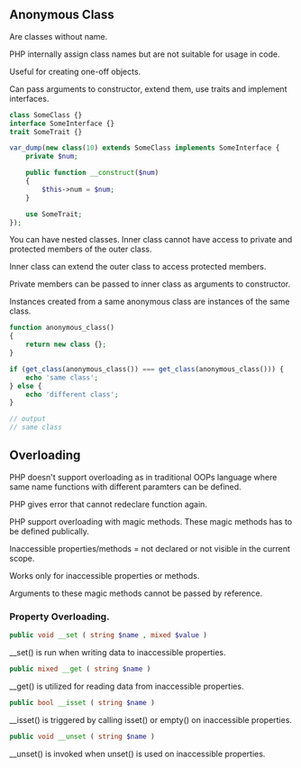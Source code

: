 ## Anonymous Class

Are classes without name.

PHP internally assign class names but are not suitable for usage in code.

Useful for creating one-off objects.

Can pass arguments to constructor, extend them, use traits and implement interfaces.

```php
class SomeClass {}
interface SomeInterface {}
trait SomeTrait {}

var_dump(new class(10) extends SomeClass implements SomeInterface {
    private $num;

    public function __construct($num)
    {
        $this->num = $num;
    }

    use SomeTrait;
}); 
```

You can have nested classes. Inner class cannot have access to private and protected members of the outer class.

Inner class can extend the outer class to access protected members.

Private members can be passed to inner class as arguments to constructor.

Instances created from a same anonymous class are instances of the same class.
```php
function anonymous_class()
{
    return new class {};
}

if (get_class(anonymous_class()) === get_class(anonymous_class())) {
    echo 'same class';
} else {
    echo 'different class';
}

// output
// same class
```

## Overloading
PHP doesn't support overloading as in traditional OOPs language where same name functions with different paramters can be defined.

PHP gives error that cannot redeclare function again.

PHP support overloading with magic methods. These magic methods has to be defined publically.

Inaccessible properties/methods = not declared or not visible in the current scope.

Works only for inaccessible properties or methods.

Arguments to these magic methods cannot be passed by reference.

### Property Overloading.
```php
public void __set ( string $name , mixed $value )
```
\__set() is run when writing data to inaccessible properties.

```php
public mixed __get ( string $name )
```
\__get() is utilized for reading data from inaccessible properties.

```php
public bool __isset ( string $name )
```
\__isset() is triggered by calling isset() or empty() on inaccessible properties. 

```php
public void __unset ( string $name )
```
\__unset() is invoked when unset() is used on inaccessible properties. 

